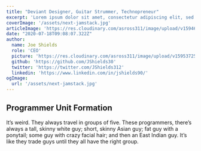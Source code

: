 ```yaml
---
title: "Deviant Designer, Guitar Strummer, Technopreneur"
excerpt: 'Lorem ipsum dolor sit amet, consectetur adipiscing elit, sed do eiusmod tempor incididunt ut labore et dolore magna aliqua.'
coverImage: '/assets/next-jamstack.jpg'
articleImage: 'https://res.cloudinary.com/asross311/image/upload/v1594605276/ASR_Assets/Peter-Lik-Chicago_zamhq1.webp'
date: "2020-07-18T09:08:07.322Z"
author:
  name: Joe Shields
  role: 'CEO'
  picture: 'https://res.cloudinary.com/asross311/image/upload/v1595372546/ASR_Assets/joe_hkm4dv.jpg'
  github: 'https://github.com/JShields30'
  twitter: 'https://twitter.com/JShields312'
  linkedin: 'https://www.linkedin.com/in/jshields90/'
ogImage:
  url: '/assets/next-jamstack.jpg'
---
```


## Programmer Unit Formation

It’s weird. They always travel in groups of five. These programmers, there’s always a tall, skinny white guy; short, skinny Asian guy; fat guy with a ponytail; some guy with crazy facial hair; and then an East Indian guy. It’s like they trade guys until they all have the right group.